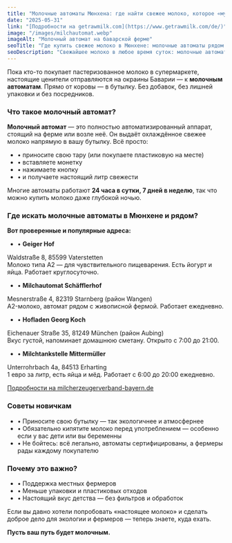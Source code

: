 ```yaml
---
title: "Молочные автоматы Мюнхена: где найти свежее молоко, которое «му-у-чит» о качестве"
date: "2025-05-31"
link: "[Подробности на getrawmilk.com](https://www.getrawmilk.com/de/)"
image: "/images/milchautomat.webp"
imageAlt: "Молочный автомат на баварской ферме"
seoTitle: "Где купить свежее молоко в Мюнхене: молочные автоматы рядом с вами"
seoDescription: "Свежайшее молоко в любое время суток: молочные автоматы в Мюнхене и окрестностях предлагают настоящую фермерскую продукцию без посредников и упаковки. Узнайте, где найти ближайший автомат."
---
```


Пока кто-то покупает пастеризованное молоко в супермаркете, настоящие ценители отправляются на окраины Баварии — к **молочным автоматам**. Прямо от коровы — в бутылку. Без добавок, без лишней упаковки и без посредников.

### Что такое молочный автомат?

**Молочный автомат** — это полностью автоматизированный аппарат, стоящий на ферме или возле неё. Он выдаёт охлаждённое свежее молоко напрямую в вашу бутылку. Всё просто:

- • приносите свою тару (или покупаете пластиковую на месте)  
- • вставляете монетку  
- • нажимаете кнопку  
- • и получаете настоящий литр свежести  

Многие автоматы работают **24 часа в сутки, 7 дней в неделю**, так что можно купить молоко даже глубокой ночью.

### Где искать молочные автоматы в Мюнхене и рядом?

**Вот проверенные и популярные адреса:**

- • **Geiger Hof**  

Waldstraße 8, 85599 Vaterstetten  
Молоко типа A2 — для чувствительного пищеварения. Есть йогурт и яйца. Работает круглосуточно.  


- • **Milchautomat Schäfflerhof**  

Mesnerstraße 4, 82319 Starnberg (район Wangen)  
A2-молоко, автомат рядом с живописной фермой. Работает ежедневно.  


- • **Hofladen Georg Koch**   

Eichenauer Straße 35, 81249 München (район Aubing)  
Вкус густой, напоминает домашнюю сметану. Открыто с 7:00 до 21:00.  


- • **Milchtankstelle Mittermüller**   
 
Unterrohrbach 4a, 84513 Erharting  
1 евро за литр, есть яйца и мёд. Работает с 6:00 до 20:00 ежедневно.  


[Подробности на milcherzeugerverband-bayern.de](https://www.milcherzeugerverband-bayern.de/milchverkaufstellen)

### Советы новичкам

- • Приносите свою бутылку — так экологичнее и атмосфернее  
- • Обязательно кипятите молоко перед употреблением — особенно если у вас дети или вы беременны  
- • Не бойтесь: всё легально, автоматы сертифицированы, а фермеры рады каждому покупателю  

### Почему это важно?

- • Поддержка местных фермеров  
- • Меньше упаковки и пластиковых отходов  
- • Настоящий вкус детства — без фильтров и обработок  

Если вы давно хотели попробовать «настоящее молоко» и сделать доброе дело для экологии и фермеров — теперь знаете, куда ехать.

**Пусть ваш путь будет молочным.**
